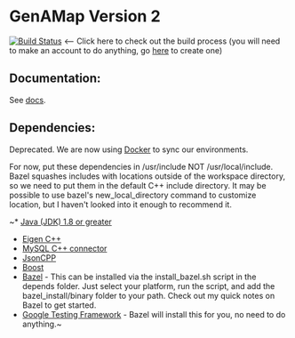 # GenAMap Version 2

[![Build Status](http://ec2-54-89-136-156.compute-1.amazonaws.com/buildStatus/icon?job=GenAMap_Backend)](http://ec2-54-89-136-156.compute-1.amazonaws.com/job/GenAMap_Backend/) <-- Click here to check out the build process (you will need to make an account to do anything, go [here](http://ec2-54-89-136-156.compute-1.amazonaws.com/) to create one)

## Documentation:
See [docs](https://github.com/blengerich/GenAMap_V2/tree/master/doc).


## Dependencies:
Deprecated. We are now using [Docker](docker.com) to sync our environments.

For now, put these dependencies in /usr/include NOT /usr/local/include. Bazel squashes includes with locations outside of the workspace directory, so we need to put them in the default C++ include directory. It may be possible to use bazel's new_local_directory command to customize location, but I haven't looked into it enough to recommend it.

~* [Java (JDK) 1.8 or greater](http://www.oracle.com/technetwork/java/javase/downloads/jdk8-downloads-2133151.html)
* [Eigen C++](http://eigen.tuxfamily.org/index.php?title=Main_Page)
* [MySQL C++ connector](http://dev.mysql.com/downloads/connector/cpp/)
* [JsonCPP](https://github.com/open-source-parsers/jsoncpp)
* [Boost](http://www.boost.org/)
* [Bazel](https://github.com/bazelbuild/bazel) - This can be installed via the install_bazel.sh script in the depends folder. Just select your platform, run the script, and add the bazel_install/binary folder to your path. Check out my quick notes on Bazel to get started.
* [Google Testing Framework](https://github.com/google/googletest) - Bazel will install this for you, no need to do anything.~

